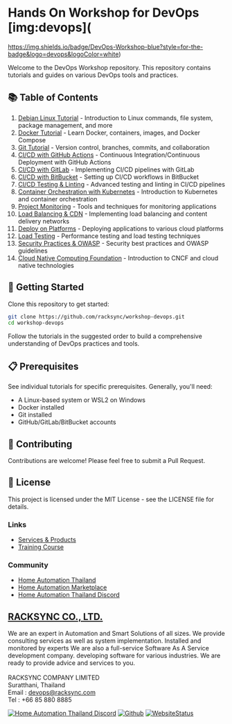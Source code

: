 # Hands On Workshop for DevOps [img:devops](
https://img.shields.io/badge/DevOps-Workshop-blue?style=for-the-badge&logo=devops&logoColor=white)



Welcome to the DevOps Workshop repository. This repository contains tutorials and guides on various DevOps tools and practices.


## 📚 Table of Contents

1. [Debian Linux Tutorial](docs/01-Tutorial_Debian_Linux.md) - Introduction to Linux commands, file system, package management, and more
2. [Docker Tutorial](docs/02-Tutorial_Docker.md) - Learn Docker, containers, images, and Docker Compose
3. [Git Tutorial](docs/03-Tutorial_Git_Github.md) - Version control, branches, commits, and collaboration
4. [CI/CD with GitHub Actions](docs/04-Tutorial_CI_CD_GitHub.md) - Continuous Integration/Continuous Deployment with GitHub Actions
5. [CI/CD with GitLab](docs/05-Tutorial_CI_CD_GitLab.md) - Implementing CI/CD pipelines with GitLab
6. [CI/CD with BitBucket](docs/06-Tutorial_CI_CD_BitBucket.md) - Setting up CI/CD workflows in BitBucket
7. [CI/CD Testing & Linting](docs/07-Tutorial_CI_CD_Test_Lint.md) - Advanced testing and linting in CI/CD pipelines
8. [Container Orchestration with Kubernetes](docs/08-Tutorial_Container_Orchestration.md) - Introduction to Kubernetes and container orchestration
9. [Project Monitoring](docs/09-Project_Monitoring.md) - Tools and techniques for monitoring applications
10. [Load Balancing & CDN](docs/10-Tutorial_Load-Balance_CDN.md) - Implementing load balancing and content delivery networks
11. [Deploy on Platforms](docs/11-Tutorial_Deploy-on-Platform.md) - Deploying applications to various cloud platforms
12. [Load Testing](docs/12-Tutorial_Load-Test.md) - Performance testing and load testing techniques
13. [Security Practices & OWASP](docs/13-Tutorial_Security-Practice_OWASP.md) - Security best practices and OWASP guidelines
14. [Cloud Native Computing Foundation](docs/14-CNCF.md) - Introduction to CNCF and cloud native technologies

## 🚀 Getting Started

Clone this repository to get started:

```bash
git clone https://github.com/racksync/workshop-devops.git
cd workshop-devops
```

Follow the tutorials in the suggested order to build a comprehensive understanding of DevOps practices and tools.

## 📋 Prerequisites

See individual tutorials for specific prerequisites. Generally, you'll need:

- A Linux-based system or WSL2 on Windows
- Docker installed
- Git installed
- GitHub/GitLab/BitBucket accounts

## 🤝 Contributing

Contributions are welcome! Please feel free to submit a Pull Request.

## 📝 License

This project is licensed under the MIT License - see the LICENSE file for details.

### Links

- [Services & Products](http://racksync.com)
- [Training Course](https://facebook.com/racksync)

### Community

- [Home Automation Thailand](https://www.facebook.com/groups/hathailand)
- [Home Automation Marketplace](https://www.facebook.com/groups/hatmarketplace)
- [Home Automation Thailand Discord](https://discord.gg/Wc5CwnWkp4) 

## [RACKSYNC CO., LTD.](https://racksync.com)

We are an expert in Automation and Smart Solutions of all sizes. We provide consulting services as well as system implementation. Installed and monitored by experts We are also a full-service Software As A Service development company. developing software for various industries. We are ready to provide advice and services to you.
\
\
RACKSYNC COMPANY LIMITED \
Suratthani, Thailand  \
Email : devops@racksync.com \
Tel : +66 85 880 8885 

[![Home Automation Thailand Discord](https://img.shields.io/discord/986181205504438345?style=for-the-badge)](https://discord.gg/Wc5CwnWkp4) [![Github](https://img.shields.io/github/followers/racksync?style=for-the-badge)](https://github.com/racksync) 
[![WebsiteStatus](https://img.shields.io/website?down_color=grey&down_message=Offline&style=for-the-badge&up_color=green&up_message=Online&url=https%3A%2F%2Fracksync.com)](https://racksync.com)

